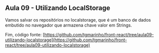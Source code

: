 ## Aula 09 - Utilizando LocalStorage

Vamos salvar os repositórios no localstorage, que é um banco de dados embutido no navegador que armazena chave valor em Strings.



Fim, código fonte: [https://github.com/tgmarinho/front-react/tree/aula09-utilizando-localstorage](https://github.com/tgmarinho/front-react/tree/aula09-utilizando-localstorage)
